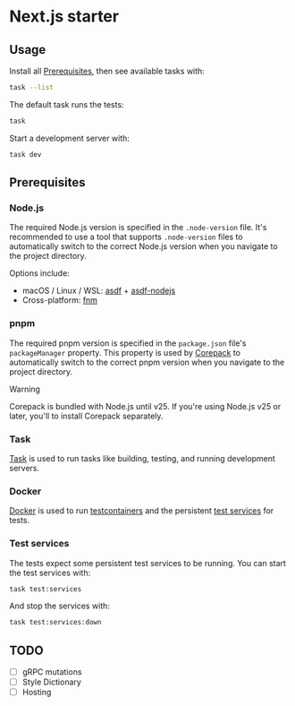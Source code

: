 # Next.js starter

## Usage

Install all [Prerequisites], then see available tasks with:

[prerequisites]: #prerequisites

```sh
task --list
```

The default task runs the tests:

```sh
task
```

Start a development server with:

```sh
task dev
```

## Prerequisites

### Node.js

The required Node.js version is specified in the `.node-version` file. It's
recommended to use a tool that supports `.node-version` files to automatically
switch to the correct Node.js version when you navigate to the project
directory.

Options include:

- macOS / Linux / WSL: [asdf] + [asdf-nodejs]
- Cross-platform: [fnm]

[asdf]: https://asdf-vm.com/
[asdf-nodejs]: https://github.com/asdf-vm/asdf-nodejs
[fnm]: https://github.com/Schniz/fnm

### pnpm

The required pnpm version is specified in the `package.json` file's
`packageManager` property. This property is used by [Corepack] to automatically
switch to the correct pnpm version when you navigate to the project directory.

[corepack]: https://github.com/nodejs/corepack

> [!WARNING]
>
> Corepack is bundled with Node.js until v25. If you're using Node.js v25 or
> later, you'll to install Corepack separately.

### Task

[Task] is used to run tasks like building, testing, and running development
servers.

[task]: https://taskfile.dev/

### Docker

[Docker] is used to run [testcontainers] and the persistent [test services] for
tests.

[docker]: https://docker.com/
[testcontainers]: https://testcontainers.com/
[test services]: #test-services

### Test services

The tests expect some persistent test services to be running. You can start the
test services with:

```sh
task test:services
```

And stop the services with:

```sh
task test:services:down
```

## TODO

- [ ] gRPC mutations
- [ ] Style Dictionary
- [ ] Hosting

